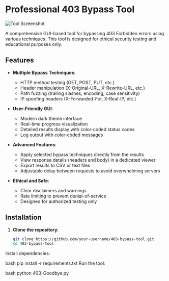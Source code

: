 # Professional 403 Bypass Tool

![Tool Screenshot](screenshot.png)

A comprehensive GUI-based tool for bypassing 403 Forbidden errors using various techniques. This tool is designed for ethical security testing and educational purposes only.

## Features

- **Multiple Bypass Techniques**:
  - HTTP method testing (GET, POST, PUT, etc.)
  - Header manipulation (X-Original-URL, X-Rewrite-URL, etc.)
  - Path fuzzing (trailing slashes, encoding, case sensitivity)
  - IP spoofing headers (X-Forwarded-For, X-Real-IP, etc.)
  
- **User-Friendly GUI**:
  - Modern dark theme interface
  - Real-time progress visualization
  - Detailed results display with color-coded status codes
  - Log output with color-coded messages
  
- **Advanced Features**:
  - Apply selected bypass techniques directly from the results
  - View response details (headers and body) in a dedicated viewer
  - Export results to CSV or text files
  - Adjustable delay between requests to avoid overwhelming servers
  
- **Ethical and Safe**:
  - Clear disclaimers and warnings
  - Rate limiting to prevent denial-of-service
  - Designed for authorized testing only

## Installation

1. **Clone the repository**:
   ```bash
   git clone https://github.com/your-username/403-bypass-tool.git
   cd 403-bypass-tool
Install dependencies:

bash
pip install -r requirements.txt
Run the tool:

bash
python 403-Goodbye.py